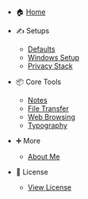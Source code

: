 - 🏠 [Home](README.md)

- ✍️ Setups
  - [Defaults](defaults.md)
  - [Windows Setup](winboot.md)
  - [Privacy Stack](shields-up.md)

- 📦 Core Tools
  - [Notes](notespace.md)
  - [File Transfer](transfer.md)
  - [Web Browsing](web.md)
  - [Typography](typography.md)

- ➕ More
  - [About Me](/about-me.md)

- 📄 License
  - [View License](LICENSE)
